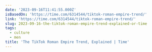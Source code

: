 ```yaml
---
date: '2023-09-16T11:41:55.000Z'
isBasedOn: 'https://time.com/6314544/tiktok-roman-empire-trend/'
link: 'https://time.com/6314544/tiktok-roman-empire-trend/'
slug: 2023-09-16-the-tiktok-roman-empire-trend-explained-or-time
tags:
  - culture
  - men
title: 'The TikTok Roman Empire Trend, Explained | Time'
---
```


